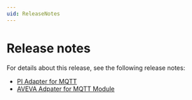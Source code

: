 ```yaml
---
uid: ReleaseNotes
---
```


# Release notes

For details about this release, see the following release notes:

+ [PI Adapter for MQTT](../main/content/release-notes/release-notes-MQTT.md)
+ [AVEVA Adpater for MQTT Module](../main/content/release-notes/release-notes-MQTT-module.md)
